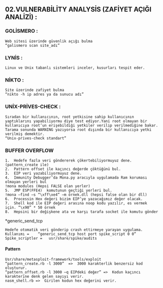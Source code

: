 ## 02.VULNERABİLİTY ANALYSİS (ZAFİYET AÇIĞI ANALİZİ) :

### GOLİSMERO :
	Web sitesi üzerinde güvenlik açığı bulma
	“galismero scan site_adı”
### LYNİS :
	Linux ve Unix tabanlı sistemleri inceler, kusurları tespit eder.
### NİKTO :
	Site üzerinde zafiyet bulma
	“nikto -h ip adres ya da sunucu adı”
### UNİX-PRİVES-CHECK :
    Sıradan bir kullanıcının, root yetkisine sahip kullanıcının yaptıklarını yapabiliyormu diye test ediyor.Yani root olmayan bir kullanıcıya root’un erişebildiği yetkiler verilip verilmediğine bakar. Tarama sonunda WARNING yazıyorsa root dışında bir kullanıcıya yetki verilmiş demektir.
	“Unix-prives-check standart”
### BUFFER OVERFLOW

    1.	Hedefe fazla veri göndererek çökertebiliyormuyuz dene.(pattern_create ile)
    2.	Pattern offset ile kaçıncı değerde çöktüğünü bul.
    3.	EIP veri yazabiliyormuyuz dene.
    4.	Immunity Debugger’da Mona.py aracıyla uygulamada Ram koruması olmayan yerleri bul
    !mona modules (Hepsi FALSE olan yerler)
    5.	JMP ESP(FFE4)  komutunun geçtiği yerleri bul.
    !mona –find –s “\xff\xe4” –m örnek.dll (hepsi false olan bir dll)
    6.	Processin Hex değeri bizim EIP’ye yazacağımız değer olacak.
    7.	Shell kod ile EIP değeri arasına noop kodu yazılır, es vermek için. “\x90” * 50 örnek
    8.	Hepsini bir değişkene ata ve karşı tarafa socket ile komutu gönder
  *generic_send_tcp
    
    Hedefe otomatik veri gönderip crash ettirmeye yarayan uygulama.
    Kullanımı =    “generic_send_tcp host port spike_script 0 0”
    Spike_scriptler =   usr/share/spike/audits
#### Pattern
    Usr/share/metasploit-framework/tools/exploit
    “pattern_create.rb -l 3000”  =>  3000 karakterlik benzersiz kod oluşturur.
    “pattern_offset.rb -l 3000 –q EIPdeki değer” =>  Kodun kaçıncı karakterine denk gelen sayıyı verir.
    nasm_shell.rb =>  Girilen kodun hex değerini verir.
